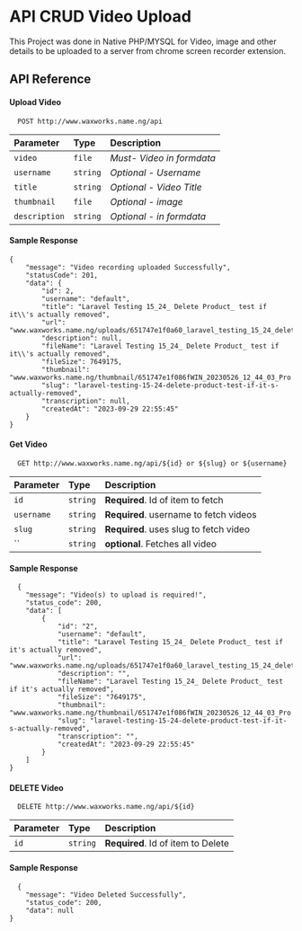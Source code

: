 
# API CRUD Video Upload

This Project was done in Native PHP/MYSQL for Video, image and other details to be uploaded to a server from chrome screen recorder extension.


## API Reference

#### Upload Video 

```http
  POST http://www.waxworks.name.ng/api
```

| Parameter   | Type     | Description                |
| :--------   | :------- | :------------------------- |
| `video`     | `file`   | *Must- Video in formdata*  |
| `username`  | `string` | *Optional - Username*  |
| `title`     | `string` | *Optional - Video Title*  |
| `thumbnail` | `file`   | *Optional - image*  |
| `description`| `string` | *Optional - in formdata* |

#### Sample Response
```
{
    "message": "Video recording uploaded Successfully",
    "statusCode": 201,
    "data": {
        "id": 2,
        "username": "default",
        "title": "Laravel Testing 15_24_ Delete Product_ test if it\\'s actually removed",
        "url": "www.waxworks.name.ng/uploads/651747e1f0a60_laravel_testing_15_24_delete_product_test_if_it_s_actually_removed.mp4",
        "description": null,
        "fileName": "Laravel Testing 15_24_ Delete Product_ test if it\\'s actually removed",
        "fileSize": 7649175,
        "thumbnail": "www.waxworks.name.ng/thumbnail/651747e1f086fWIN_20230526_12_44_03_Pro.jpg",
        "slug": "laravel-testing-15-24-delete-product-test-if-it-s-actually-removed",
        "transcription": null,
        "createdAt": "2023-09-29 22:55:45"
    }
}
```

#### Get Video

```http
  GET http://www.waxworks.name.ng/api/${id} or ${slug} or ${username}
```

| Parameter | Type     | Description                       |
| :-------- | :------- | :-------------------------------- |
| `id`      | `string` | **Required**. Id of item to fetch |
| `username`| `string` | **Required**. username to fetch videos |
| `slug`    | `string` | **Required**. uses slug to fetch video |
| ``        | `string` | **optional**. Fetches all video |

#### Sample Response
```
  {
    "message": "Video(s) to upload is required!",
    "status_code": 200,
    "data": [
        {
            "id": "2",
            "username": "default",
            "title": "Laravel Testing 15_24_ Delete Product_ test if it's actually removed",
            "url": "www.waxworks.name.ng/uploads/651747e1f0a60_laravel_testing_15_24_delete_product_test_if_it_s_actually_removed.mp4",
            "description": "",
            "fileName": "Laravel Testing 15_24_ Delete Product_ test if it's actually removed",
            "fileSize": "7649175",
            "thumbnail": "www.waxworks.name.ng/thumbnail/651747e1f086fWIN_20230526_12_44_03_Pro.jpg",
            "slug": "laravel-testing-15-24-delete-product-test-if-it-s-actually-removed",
            "transcription": "",
            "createdAt": "2023-09-29 22:55:45"
        }
    ]
}
```


#### DELETE Video

```http
  DELETE http://www.waxworks.name.ng/api/${id}
```

| Parameter | Type     | Description                       |
| :-------- | :------- | :-------------------------------- |
| `id`      | `string` | **Required**. Id of item to Delete |

#### Sample Response
```
  {
    "message": "Video Deleted Successfully",
    "status_code": 200,
    "data": null
}
```





